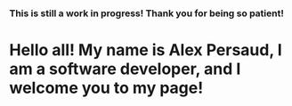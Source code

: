 ### This is still a work in progress! Thank you for being so patient!
# Hello all! My name is Alex Persaud, I am a software developer, and I welcome you to my page!
